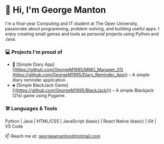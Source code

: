 # 👋 Hi, I'm George Manton

I'm a final-year Computing and IT student at The Open University, passionate about programming, problem-solving, and building useful apps. I enjoy creating small games and tools as personal projects using Python and Java.

### 💻 Projects I'm proud of
- 📅 [Simple Diary App][(https://github.com/GeorgeM1995/MMO_Manager_01](https://github.com/GeorgeM1995/Diary_Reminder_App)) – A simple diary reminder application.
- ♣ [Simple BlackJack Game][((https://github.com/GeorgeM1995/BlackJack))) – A simple Blackjack (21s) game using Pygame.


### 🛠️ Languages & Tools
Python | Java | HTML/CSS | JavaScript (basic) | React Native (basic) | Git | VS Code

📫 Reach me at: georgewmanton@hotmail.com
